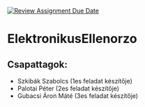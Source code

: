 [![Review Assignment Due Date](https://classroom.github.com/assets/deadline-readme-button-22041afd0340ce965d47ae6ef1cefeee28c7c493a6346c4f15d667ab976d596c.svg)](https://classroom.github.com/a/WneGiUjN)
# ElektronikusEllenorzo

## Csapattagok:  
- Szkibák Szabolcs (1es feladat készítője)
- Palotai Péter (2es feladat készítője)
- Gubacsi Áron Máté (3es feladat készítője)
